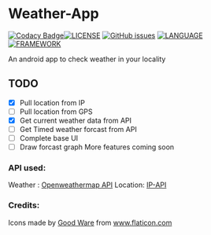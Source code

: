 # Weather-App

[![Codacy Badge](https://api.codacy.com/project/badge/Grade/c3ef0d169261429682efbc6d16a1b1b5)](https://app.codacy.com/app/purukitto/Weather-App?utm_source=github.com&utm_medium=referral&utm_content=Purukitto/Weather-App&utm_campaign=Badge_Grade_Dashboard)[![LICENSE](https://img.shields.io/github/license/Purukitto/Weather-App?style=flat-square)](https://github.com/Purukitto/Weather-App/blob/master/LICENSE.MD)  [![GitHub issues](https://img.shields.io/github/issues/Purukitto/Weather-App?style=flat-square)](https://github.com/Purukitto/FloX_MusicPlayer/issues) [![LANGUAGE](https://img.shields.io/static/v1?label=Language&message=Dart&color=blue)](https://dart.dev/)   [![FRAMEWORK](https://img.shields.io/static/v1?label=Framework&message=Flutter&color=blue)](https://flutter.dev/)

An android app to check weather in your locality

## TODO
- [X] Pull location from IP
- [ ] Pull location from GPS
- [X] Get current weather data from API
- [ ] Get Timed weather forcast from API
- [ ] Complete base UI
- [ ] Draw forcast graph
More features coming soon

### API used:
Weather : [Openweathermap API](https://openweathermap.org/api)
Location: [IP-API](http://ip-api.com/)


### Credits:
Icons made by [Good Ware](https://www.flaticon.com/authors/good-ware) from www.flaticon.com
